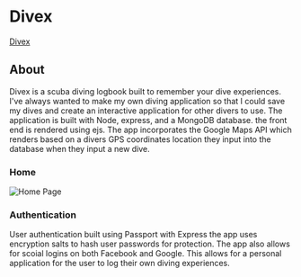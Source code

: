 # Divex
[Divex](http://divex.herokuapp.com/ "Divex")

## About
Divex is a scuba diving logbook built to remember your dive experiences. I've always wanted to make my own diving application so that I could save my dives and create an interactive application for other divers to use. The application is built with Node, express, and a MongoDB database. the front end is rendered using ejs. The app incorporates the Google Maps API which renders based on a divers GPS coordinates location they input into the database when they input a new dive.

### Home 
![Home Page](/public/images/Home-page.png) 

### Authentication
User authentication built using Passport with Express the app uses encryption salts to hash user passwords for protection. The app also allows for scoial logins on both Facebook and Google. This allows for a personal application for the user to log their own diving experiences. 


